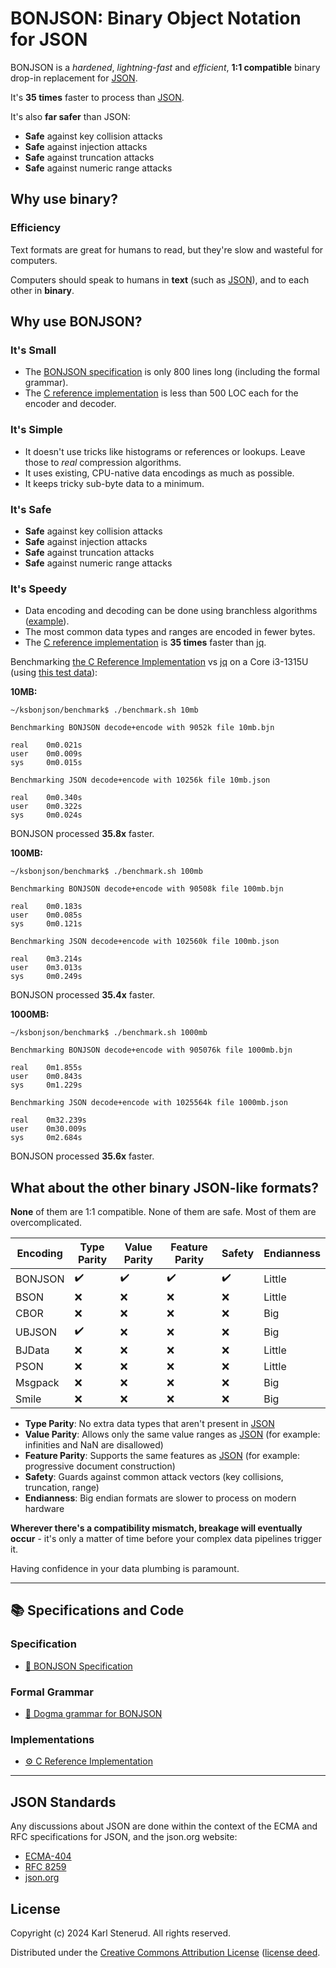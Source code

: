 BONJSON: Binary Object Notation for JSON
========================================

BONJSON is a _hardened_, _lightning-fast_ and _efficient_, **1:1 compatible** binary drop-in replacement for [JSON](#json-standards).

It's **35 times** faster to process than [JSON](#json-standards).

It's also **far safer** than JSON:

* **Safe** against key collision attacks
* **Safe** against injection attacks
* **Safe** against truncation attacks
* **Safe** against numeric range attacks


Why use binary?
---------------

### Efficiency

Text formats are great for humans to read, but they're slow and wasteful for computers.

Computers should speak to humans in **text** (such as [JSON](#json-standards)), and to each other in **binary**.



Why use BONJSON?
----------------

### It's Small

* The [BONJSON specification](bonjson.md) is only 800 lines long (including the formal grammar).
* The [C reference implementation](https://github.com/kstenerud/ksbonjson/tree/main/library/src) is less than 500 LOC each for the encoder and decoder.

### It's Simple

* It doesn't use tricks like histograms or references or lookups. Leave those to _real_ compression algorithms.
* It uses existing, CPU-native data encodings as much as possible.
* It keeps tricky sub-byte data to a minimum.

### It's Safe

* **Safe** against key collision attacks
* **Safe** against injection attacks
* **Safe** against truncation attacks
* **Safe** against numeric range attacks

### It's Speedy

* Data encoding and decoding can be done using branchless algorithms ([example](https://github.com/kstenerud/ksbonjson/tree/main/library/src)).
* The most common data types and ranges are encoded in fewer bytes.
* The [C reference implementation](https://github.com/kstenerud/ksbonjson) is **35 times** faster than [jq](https://github.com/jqlang/jq).

Benchmarking [the C Reference Implementation](https://github.com/kstenerud/ksbonjson) vs [jq](https://github.com/jqlang/jq) on a Core i3-1315U (using [this test data](https://github.com/kstenerud/test-data)):

**10MB:**

```
~/ksbonjson/benchmark$ ./benchmark.sh 10mb

Benchmarking BONJSON decode+encode with 9052k file 10mb.bjn

real    0m0.021s
user    0m0.009s
sys     0m0.015s

Benchmarking JSON decode+encode with 10256k file 10mb.json

real    0m0.340s
user    0m0.322s
sys     0m0.024s
```

BONJSON processed **35.8x** faster.

**100MB:**

```
~/ksbonjson/benchmark$ ./benchmark.sh 100mb

Benchmarking BONJSON decode+encode with 90508k file 100mb.bjn

real    0m0.183s
user    0m0.085s
sys     0m0.121s

Benchmarking JSON decode+encode with 102560k file 100mb.json

real    0m3.214s
user    0m3.013s
sys     0m0.249s
```

BONJSON processed **35.4x** faster.

**1000MB:**

```
~/ksbonjson/benchmark$ ./benchmark.sh 1000mb

Benchmarking BONJSON decode+encode with 905076k file 1000mb.bjn

real    0m1.855s
user    0m0.843s
sys     0m1.229s

Benchmarking JSON decode+encode with 1025564k file 1000mb.json

real    0m32.239s
user    0m30.009s
sys     0m2.684s
```

BONJSON processed **35.6x** faster.



What about the other binary JSON-like formats?
----------------------------------------------

**None** of them are 1:1 compatible. None of them are safe. Most of them are overcomplicated.

| Encoding | Type Parity | Value Parity | Feature Parity | Safety | Endianness |
| -------- | ----------- | ------------ | -------------- | ------ | ---------- |
| BONJSON  |      ✔️     |      ✔️      |        ✔️       |   ✔️   |   Little   |
| BSON     |      ❌     |      ❌      |        ❌       |   ❌   |   Little   |
| CBOR     |      ❌     |      ❌      |        ❌       |   ❌   |   Big      |
| UBJSON   |      ✔️     |      ❌      |        ❌       |   ❌   |   Big      |
| BJData   |      ❌     |      ❌      |        ❌       |   ❌   |   Little   |
| PSON     |      ❌     |      ❌      |        ❌       |   ❌   |   Little   |
| Msgpack  |      ❌     |      ❌      |        ❌       |   ❌   |   Big      |
| Smile    |      ❌     |      ❌      |        ❌       |   ❌   |   Big      |

* **Type Parity**: No extra data types that aren't present in [JSON](#json-standards)
* **Value Parity**: Allows only the same value ranges as [JSON](#json-standards) (for example: infinities and NaN are disallowed)
* **Feature Parity**: Supports the same features as [JSON](#json-standards) (for example: progressive document construction)
* **Safety**: Guards against common attack vectors (key collisions, truncation, range)
* **Endianness**: Big endian formats are slower to process on modern hardware

**Wherever there's a compatibility mismatch, breakage will eventually occur** - it's only a matter of time before your complex data pipelines trigger it.

Having confidence in your data plumbing is paramount.


-------------------------------------------------------------------------------

📚 Specifications and Code
--------------------------

### Specification

 * [📖 BONJSON Specification](bonjson.md)

### Formal Grammar

 * [🔡 Dogma grammar for BONJSON](bonjson.dogma)

### Implementations

 * [⚙️ C Reference Implementation](https://github.com/kstenerud/ksbonjson)

-------------------------------------------------------------------------------


JSON Standards
--------------

Any discussions about JSON are done within the context of the ECMA and RFC specifications for JSON, and the json.org website:

 * [ECMA-404](https://ecma-international.org/publications-and-standards/standards/ecma-404/)
 * [RFC 8259](https://www.rfc-editor.org/info/rfc8259)
 * [json.org](https://www.json.org)



License
-------

Copyright (c) 2024 Karl Stenerud. All rights reserved.

Distributed under the [Creative Commons Attribution License](https://creativecommons.org/licenses/by/4.0/legalcode) ([license deed](https://creativecommons.org/licenses/by/4.0).
